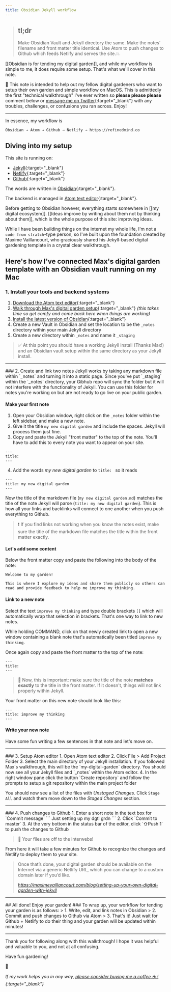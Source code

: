 ```yaml
---
title: Obsidian Jekyll workflow
---
```

> ## tl;dr
> Make Obsidian Vault and Jekyll directory the same. Make the notes' filename and front matter title identical. Use Atom to push changes to Github which feeds Netlify and serves the site.💥

[[Obsidian is for tending my digital garden]], and while my workflow is simple to me, it does require some setup. That's what we'll cover in this note.

🌱 This note is intended to help out my fellow digital gardeners who want to setup their own garden and simple workflow on MacOS. This is admittedly the first "technical walkthrough" I've ever written so **please please please** comment below or [message me on Twitter](https://twitter.com/theroyaltbomb){:target="_blank"} with any troubles, challenges, or confusions you ran across. Enjoy!

<hr>
In essence, my workflow is

```
Obsidian → Atom → Github → Netlify → https://refinedmind.co
```

## Diving into my setup
This site is running on:
- [Jekyll](https://jekyllrb.com){:target="_blank"}
- [Netlify](https://www.netlify.com){:target="_blank"}
- [Github](https://www.github.com){:target="_blank"}

The words are written in [Obsidian](https://obsidian.md){:target="_blank"}.

The backend is managed in [Atom text editor](https://atom.io/){:target="_blank"}.

Before getting to Obsidian however, everything starts somewhere in [[my digital ecosystem]]. [[Ideas improve by writing about them not by thinking about them]], which is the whole purpose of this site: improving ideas.

While I have been building things on the internet my whole life, I'm not a `code from stratch`-type person, so I've built upon the foundation created by Maxime Vaillancourt, who graciously shared his Jekyll-based digital gardening template in a crystal clear walkthrough.

## Here's how I've connected Max's digital garden template with an Obsidian vault running on my Mac

### 1. Install your tools and backend systems
1. [Download the Atom text editor](https://atom.io/){:target="_blank"}
2. [Walk through Max's digital garden setup](https://maximevaillancourt.com/blog/setting-up-your-own-digital-garden-with-jekyll){:target="_blank"} *(this takes time so get comfy and come back here when things are working)*
3. [Install the latest version of Obsidian](https://obsidian.md/){:target="_blank"}
4. Create a new Vault in Obsidian and set the location to be the `_notes` directory within your main Jekyll directory
5. Create a new directory within `_notes` and name it `_staging`

> ✅  At this point you should have a working Jekyll install (Thanks Max!) and an Obsidian vault setup within the same directory as your Jekyll install.
<hr>
### 2. Create and link two notes
Jekyll works by taking any markdown file within `_notes` and turning it into a static page. Since you've put `_staging` within the `_notes` directory, your Gibhub repo will sync the folder but it will not interfere with the functionality of Jekyll. You can use this folder for notes you're working on but are not ready to go live on your public garden.

#### Make your first note
1. Open your Obsidian window, right click on the `_notes` folder within the left sidebar, and make a new note.
2. Give it the title `my new digital garden` and include the spaces. Jekyll will process them just fine.
3. Copy and paste the Jekyll "front matter" to the top of the note. You'll have to add this to every note you want to appear on your site.
```
---
title: 
---
```
4. Add the words *my new digital garden* to `title: ` so it reads
```
---
title: my new digital garden
---
```

Now the title of the markdown file (`my new digital garden.md`) matches the title of the note Jekyll will parse (`title: my new digital garden`). This is how all your links and backlinks will connect to one another when you push everything to Github.

> ❗️ If you find links not working when you know the notes exist, make sure the title of the markdown file matches the title within the front matter exactly.

#### Let's add some content
Below the front matter copy and paste the following into the body of the note:

```
Welcome to my garden!

This is where I explore my ideas and share them publicly so others can read and provide feedback to help me improve my thinking.
```

#### Link to a new note
Select the text `improve my thinking` and type double brackets `[[` which will automatically wrap that selection in brackets. That's one way to link to new notes.

While holding COMMAND, click on that newly created link to open a new window containing a blank note that's automatically been titled `improve my thinking`.

Once again copy and paste the front matter to the top of the note:

```
---
title: 
---
```

> 🚨 Now, this is important: make sure the title of the note **matches exactly** to the title in the front matter. If it doesn't, things will not link properly within Jekyll.

Your front matter on this new note should look like this:

```
---
title: improve my thinking
---
```

#### Write your new note
Have some fun writing a few sentences in that note and let's move on.
<hr>
### 3. Setup Atom editor
1. Open Atom text editor
2. Click File > Add Project Folder
3. Select the main directory of your Jekyll installation. If you followed Max's walkthrough, this will be the `my-digital-garden` directory. You should now see all your Jekyll files and `_notes` within the Atom editor.
4. In the right window pane click the button `Create repository` and follow the prompts to setup a git repository within the main project folder

You should now see a list of the files with *Unstaged Changes*. Click `Stage All` and watch them move down to the *Staged Changes* section.
<hr>
### 4. Push changes to Github
1. Enter a short note in the text box for `Commit message`
```
Just setting up my dgtl grdn
```
2. Click `Commit to master`
3. At the very bottom in the status bar of the editor, click `⇧Push 1` to push the changes to Github

> 💾  Your files are off to the interwebs!

From here it will take a few minutes for Github to recognize the changes and Netlify to deploy them to your site.

<blockquote class="quoteback" darkmode="" data-title="Setting%20up%20your%20own%20digital%20garden%20with%20Jekyll" data-author="" cite="https://maximevaillancourt.com/blog/setting-up-your-own-digital-garden-with-jekyll">
<p>Once that’s done, your digital garden should be available on the Internet via a generic Netlify URL, which you can change to a custom domain later if you’d like.</p>
<footer> <cite><a href="https://maximevaillancourt.com/blog/setting-up-your-own-digital-garden-with-jekyll">https://maximevaillancourt.com/blog/setting-up-your-own-digital-garden-with-jekyll</a></cite></footer>
</blockquote>
<script note="" src="https://cdn.jsdelivr.net/gh/Blogger-Peer-Review/quotebacks@1/quoteback.js"></script>
<hr>
## All done! Enjoy your garden!
### To wrap up, your workflow for tending your garden is as follows:
> 1. Write, edit, and link notes in Obsidian
> 2. Commit and push changes to Github via Atom
> 3. That's it! Just wait for Github + Netlify to do their thing and your garden will be updated within minutes!

<hr>
Thank you for following along with this walkthrough! I hope it was helpful and valuable to you, and not at all confusing.

Have fun gardening!

🌱

*If my work helps you in any way, [please consider buying me a coffee ☕  !](https://www.buymeacoffee.com/miketannenbaum){:target="_blank"}*